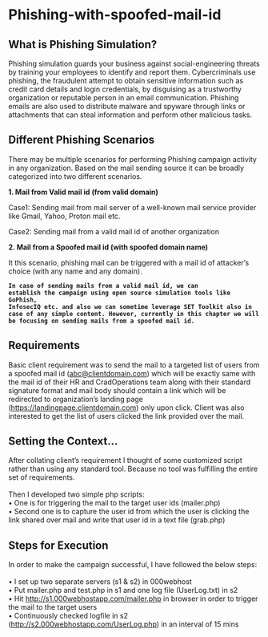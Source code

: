 # Phishing-with-spoofed-mail-id

## What is Phishing Simulation?

Phishing simulation guards your business against social-engineering threats by training your employees to identify and report them. Cybercriminals use phishing, the fraudulent attempt to obtain sensitive information such as credit card details and login credentials, by disguising as a trustworthy organization or reputable person in an email communication. Phishing emails are also used to distribute malware and spyware through links or attachments that can steal information and perform other malicious tasks.

## Different Phishing Scenarios

There may be multiple scenarios for performing Phishing campaign activity in any organization. Based on the mail sending source it can be broadly categorized into two different scenarios.

**1.	Mail from Valid mail id (from valid domain)**

Case1: Sending mail from mail server of a well-known mail service provider like Gmail, Yahoo, Proton mail etc.

Case2: Sending mail from a valid mail id of another organization

**2.	Mail from a Spoofed mail id (with spoofed domain name)**

It this scenario, phishing mail can be triggered with a mail id of attacker’s choice (with any name and any domain).

<code>**In case of sending mails from a valid mail id, we can establish the campaign using open source simulation tools like GoPhish, InfosecIQ etc. and also we can sometime leverage SET Toolkit also in case of any simple content. However, currently in this chapter we will be focusing on sending mails from a spoofed mail id.**</code>

## Requirements

Basic client requirement was to send the mail to a targeted list of users from a spoofed mail id (abc@clientdomain.com) which will be exactly same with the mail id of their HR and CradOperations team along with their standard signature format and mail body should contain a link which will be redirected to organization’s landing page (https://landingpage.clientdomain.com) only upon click.
Client was also interested to get the list of users clicked the link provided over the mail.

## Setting the Context...

After collating client’s requirement I thought of some customized script rather than using any standard tool. Because no tool was fulfilling the entire set of requirements.</br></br>
Then I developed two simple php scripts:</br>
•	One is for triggering the mail to the target user ids (mailer.php)</br>
•	Second one is to capture the user id from which the user is clicking the link shared over mail and write that user id in a text file (grab.php)

## Steps for Execution

In order to make the campaign successful, I have followed the below steps:</br></br>
•	I set up two separate servers (s1 & s2) in 000webhost</br>
•	Put mailer.php and test.php in s1 and one log file (UserLog.txt) in s2</br>
•	Hit http://s1.000webhostapp.com/mailer.php in browser in order to trigger the mail to the target users</br>
•	Continuously checked logfile in s2 (http://s2.000webhostapp.com/UserLog.php) in an interval of 15 mins</br>

